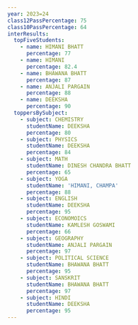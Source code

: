 ```yaml
---
year: 2023=24
class12PassPercentage: 75
class10PassPercentage: 64
interResults:
  topFiveStudents:
    - name: HIMANI BHATT
      percentage: 77
    - name: HIMANI
      percentage: 82.4
    - name: BHAWANA BHATT
      percentage: 87
    - name: ANJALI PARGAIN
      percentage: 88
    - name: DEEKSHA
      percentage: 90
  toppersBySubject:
    - subject: CHEMISTRY
      studentName: DEEKSHA
      percentage: 80
    - subject: PHYSICS
      studentName: DEEKSHA
      percentage: 84
    - subject: MATH
      studentName: DINESH CHANDRA BHATT
      percentage: 65
    - subject: YOGA
      studentName: 'HIMANI, CHAMPA'
      percentage: 88
    - subject: ENGLISH
      studentName: DEEKSHA
      percentage: 95
    - subject: ECONOMOICS
      studentName: KAMLESH GOSWAMI
      percentage: 66
    - subject: GEOGRAPHY
      studentName: ANJALI PARGAIN
      percentage: 97
    - subject: POLITICAL SCIENCE
      studentName: BHAWANA BHATT
      percentage: 95
    - subject: SANSKRIT
      studentName: BHAWANA BHATT
      percentage: 97
    - subject: HINDI
      studentName: DEEKSHA
      percentage: 95
---
```


